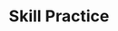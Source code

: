 ---
title: Skill Practice

source:
- title: Common Core Basics
  subject: Social Studies
  chapter: 1
  toc_type: Lesson Review
  toc_number: 1.2
  pages: 26 - 31

questions:
  - excerpt: 1 - 2
    text: >
      <blockquote>In 1987, the Supreme Court heard the case of Bethel School District #43 v. Fraser. A student at Bethel High School made an obscene speech to an assembly of students and was suspended. The student, Fraser, argued that his right to freedom of speech was violated. However, the Supreme Court ruled that students do not have a First Amendment right to make obscene speeches in school. This case is an example of the Supreme Court's limiting the meaning of an amendment. The decision shows that there are conditions to freedom of speech.</blockquote>
  - number: 1
    text: What is the main idea of this passage?
    choice:
      - option: A
        text: The Bill of Rights should have clearly defined individual rights and freedoms.
      - option: B
        text: Freedom of speech has always been upheld by the government.
      - option: C
        text: Freedom of assembly was not clearly defined in the Bill of Rights.
      - option: D
        text: Some Supreme Court decisions limit freedoms in order to prevent these freedoms from being abused.
    answer:
      - option: B
        text: 
  - number: 2
    text: The Supreme Court's decision in Bethel v. Fraser was based on its interpretation of which freedom?
    choice:
      - option: A
        text: assembly
      - option: B
        text: speech
      - option: C
        text: political beliefs
      - option: D
        text: religion
    answer:
      - option: 
        text: 
  - excerpt: 3
    text: >
      <blockquote>The Fifth Amendment states "nor shall any person be subject for the same offense to be twice put in jeopardy of life or limb; nor shall be compelled in any criminal case to be a witness against himself, nor be deprived of life. liberty, or property, without due process of law; nor shall private property be taken for public use without just compensation.</blockquote>
      <blockquote>When people are arrested, they must be read their Miranda Rights. The Miranda Rights tell suspects that they have the right to remain silent and warns them that anything they say can be used against them in a court of law.</blockquote>
  - number: 3
    text: Which clause in the Fifth Amemdment is the basis for the Miranda Rights?
    choice:
      - option: A
        text: "nor shall any person be subject for the same offense to be twice put in jeopardy of life or limb"
      - option: B
        text: "nor shall be compelled in any criminal case to be a witness against himself"
      - option: C
        text: "nor be deprived of life, liberty, or property, without due process of law"
      - option: D
        text: "nor sha ll private property be taken for public use without just compensation"
    answer:
      - option: 
        text: 
        
layout: cc_review
---